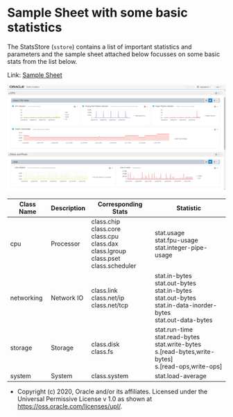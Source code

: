 # Sample Sheet with some basic statistics

The StatsStore (`sstore`) contains a list of important statistics and parameters and the sample sheet attached below focusses on some basic stats from the list below.

Link: [Sample Sheet](/StatsStore/Sharing_Sheets/sample-sheet.json)

![Sample Sheet with basic statistics](/Images/Sharing_Sheets/sample-sheet.png)

| Class Name | Description | Corresponding Stats                                          | Statistic                                                    |
| ---------- | ----------- | ------------------------------------------------------------ | ------------------------------------------------------------ |
| cpu        | Processor   | class.chip<br />class.core<br />class.cpu<br />class.dax<br />class.lgroup<br />class.pset<br />class.scheduler | stat.usage<br /> stat.fpu-usage<br />stat.integer-pipe-usage<br /> |
| networking | Network IO  | class.link<br />class.net/ip<br />class.net/tcp              | stat.in-bytes<br />stat.out-bytes<br />stat.in-bytes<br />stat.out-bytes<br />stat.in-data-inorder-bytes<br />stat.out-data-bytes |
| storage    | Storage     | class.disk<br />class.fs<br/>                                | stat.run-time<br />stat.read-bytes<br />stat.write-bytes<br />s.[read-bytes,write-bytes]<br />s.[read-ops,write-ops] |
| system     | System      | class.system                                                 | stat.load-average                                            |



- Copyright (c) 2020, Oracle and/or its affiliates.
   Licensed under the Universal Permissive License v 1.0 as shown at <https://oss.oracle.com/licenses/upl/>.
